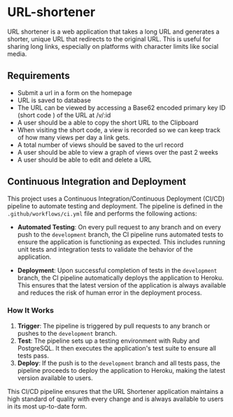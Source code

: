 # URL-shortener
URL shortener is a web application that takes a long URL and generates a shorter, unique URL that redirects to the original URL. This is useful for sharing long links, especially on platforms with character limits like social media.

## Requirements

* Submit a url in a form on the homepage
* URL is saved to database
* The URL can be viewed by accessing a Base62 encoded primary key ID (short code ) of the URL at /v/:id
* A user should be a able to copy the short URL to the Clipboard
* When visiting the short code, a view is recorded so we can keep track of how many views per day a link gets.
* A total number of views should be saved to the url record
* A user should be able to view a graph of views over the past 2 weeks
* A user should be able to edit and delete a URL

## Continuous Integration and Deployment

This project uses a Continuous Integration/Continuous Deployment (CI/CD) pipeline to automate testing and deployment. The pipeline is defined in the `.github/workflows/ci.yml` file and performs the following actions:

- **Automated Testing**: On every pull request to any branch and on every push to the `development` branch, the CI pipeline runs automated tests to ensure the application is functioning as expected. This includes running unit tests and integration tests to validate the behavior of the application.

- **Deployment**: Upon successful completion of tests in the `development` branch, the CI pipeline automatically deploys the application to Heroku. This ensures that the latest version of the application is always available and reduces the risk of human error in the deployment process.

### How It Works

1. **Trigger**: The pipeline is triggered by pull requests to any branch or pushes to the `development` branch.
2. **Test**: The pipeline sets up a testing environment with Ruby and PostgreSQL. It then executes the application's test suite to ensure all tests pass.
3. **Deploy**: If the push is to the `development` branch and all tests pass, the pipeline proceeds to deploy the application to Heroku, making the latest version available to users.

This CI/CD pipeline ensures that the URL Shortener application maintains a high standard of quality with every change and is always available to users in its most up-to-date form.

